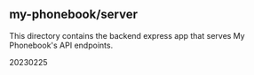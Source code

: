 ## my-phonebook/server

This directory contains the backend express app that serves My Phonebook's API endpoints.

20230225
